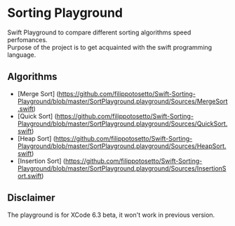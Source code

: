 # Sorting Playground

Swift Playground to compare different sorting algorithms speed perfomances.  
Purpose of the project is to get acquainted with the swift programming language.

## Algorithms
* [Merge Sort] (https://github.com/filippotosetto/Swift-Sorting-Playground/blob/master/SortPlayground.playground/Sources/MergeSort.swift)
* [Quick Sort] (https://github.com/filippotosetto/Swift-Sorting-Playground/blob/master/SortPlayground.playground/Sources/QuickSort.swift)
* [Heap Sort] (https://github.com/filippotosetto/Swift-Sorting-Playground/blob/master/SortPlayground.playground/Sources/HeapSort.swift)
* [Insertion Sort] (https://github.com/filippotosetto/Swift-Sorting-Playground/blob/master/SortPlayground.playground/Sources/InsertionSort.swift)

## Disclaimer
The playground is for XCode 6.3 beta, it won't work in previous version.
